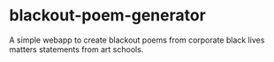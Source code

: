 # blackout-poem-generator
A simple webapp to create blackout poems from corporate black lives matters statements from art schools. 
